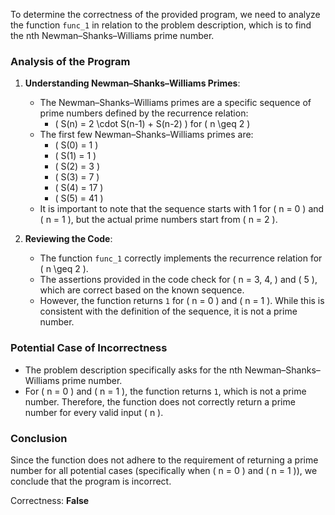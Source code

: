 To determine the correctness of the provided program, we need to analyze the function `func_1` in relation to the problem description, which is to find the nth Newman–Shanks–Williams prime number.

### Analysis of the Program

1. **Understanding Newman–Shanks–Williams Primes**:
   - The Newman–Shanks–Williams primes are a specific sequence of prime numbers defined by the recurrence relation:
     - \( S(n) = 2 \cdot S(n-1) + S(n-2) \) for \( n \geq 2 \)
   - The first few Newman–Shanks–Williams primes are:
     - \( S(0) = 1 \)
     - \( S(1) = 1 \)
     - \( S(2) = 3 \)
     - \( S(3) = 7 \)
     - \( S(4) = 17 \)
     - \( S(5) = 41 \)
   - It is important to note that the sequence starts with 1 for \( n = 0 \) and \( n = 1 \), but the actual prime numbers start from \( n = 2 \).

2. **Reviewing the Code**:
   - The function `func_1` correctly implements the recurrence relation for \( n \geq 2 \).
   - The assertions provided in the code check for \( n = 3, 4, \) and \( 5 \), which are correct based on the known sequence.
   - However, the function returns `1` for \( n = 0 \) and \( n = 1 \). While this is consistent with the definition of the sequence, it is not a prime number.

### Potential Case of Incorrectness

- The problem description specifically asks for the nth Newman–Shanks–Williams prime number.
- For \( n = 0 \) and \( n = 1 \), the function returns `1`, which is not a prime number. Therefore, the function does not correctly return a prime number for every valid input \( n \).

### Conclusion

Since the function does not adhere to the requirement of returning a prime number for all potential cases (specifically when \( n = 0 \) and \( n = 1 \)), we conclude that the program is incorrect.

Correctness: **False**